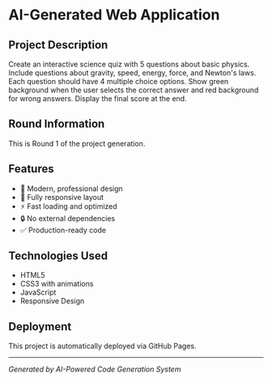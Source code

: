 # AI-Generated Web Application

## Project Description
Create an interactive science quiz with 5 questions about basic physics. Include questions about gravity, speed, energy, force, and Newton's laws. Each question should have 4 multiple choice options. Show green background when the user selects the correct answer and red background for wrong answers. Display the final score at the end.

## Round Information
This is Round 1 of the project generation.

## Features
- 🎨 Modern, professional design
- 📱 Fully responsive layout
- ⚡ Fast loading and optimized
- 🔒 No external dependencies
- ✅ Production-ready code

## Technologies Used
- HTML5
- CSS3 with animations
- JavaScript
- Responsive Design

## Deployment
This project is automatically deployed via GitHub Pages.

---
*Generated by AI-Powered Code Generation System*
